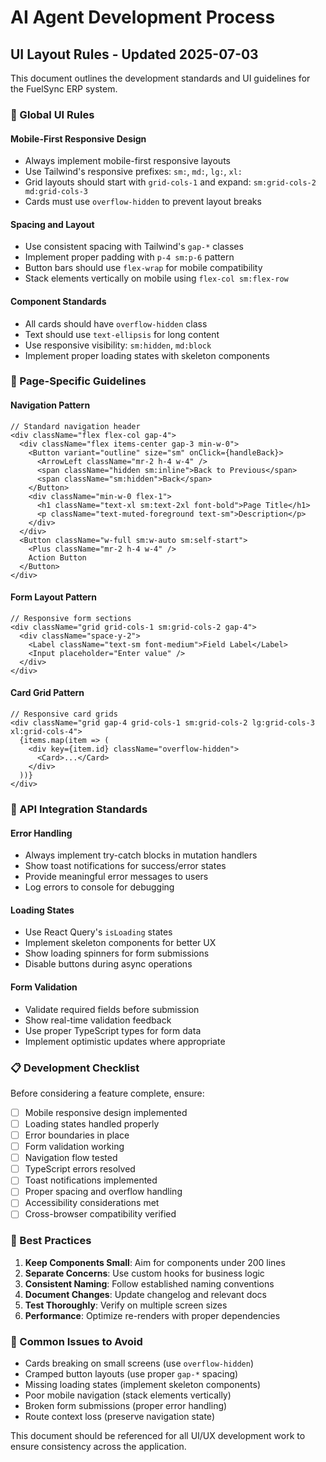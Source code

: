 
# AI Agent Development Process

## UI Layout Rules - Updated 2025-07-03

This document outlines the development standards and UI guidelines for the FuelSync ERP system.

### 🎨 Global UI Rules

#### Mobile-First Responsive Design
- Always implement mobile-first responsive layouts
- Use Tailwind's responsive prefixes: `sm:`, `md:`, `lg:`, `xl:`
- Grid layouts should start with `grid-cols-1` and expand: `sm:grid-cols-2 md:grid-cols-3`
- Cards must use `overflow-hidden` to prevent layout breaks

#### Spacing and Layout
- Use consistent spacing with Tailwind's `gap-*` classes
- Implement proper padding with `p-4 sm:p-6` pattern
- Button bars should use `flex-wrap` for mobile compatibility
- Stack elements vertically on mobile using `flex-col sm:flex-row`

#### Component Standards
- All cards should have `overflow-hidden` class
- Text should use `text-ellipsis` for long content
- Use responsive visibility: `sm:hidden`, `md:block`
- Implement proper loading states with skeleton components

### 📱 Page-Specific Guidelines

#### Navigation Pattern
```tsx
// Standard navigation header
<div className="flex flex-col gap-4">
  <div className="flex items-center gap-3 min-w-0">
    <Button variant="outline" size="sm" onClick={handleBack}>
      <ArrowLeft className="mr-2 h-4 w-4" />
      <span className="hidden sm:inline">Back to Previous</span>
      <span className="sm:hidden">Back</span>
    </Button>
    <div className="min-w-0 flex-1">
      <h1 className="text-xl sm:text-2xl font-bold">Page Title</h1>
      <p className="text-muted-foreground text-sm">Description</p>
    </div>
  </div>
  <Button className="w-full sm:w-auto sm:self-start">
    <Plus className="mr-2 h-4 w-4" />
    Action Button
  </Button>
</div>
```

#### Form Layout Pattern
```tsx
// Responsive form sections
<div className="grid grid-cols-1 sm:grid-cols-2 gap-4">
  <div className="space-y-2">
    <Label className="text-sm font-medium">Field Label</Label>
    <Input placeholder="Enter value" />
  </div>
</div>
```

#### Card Grid Pattern
```tsx
// Responsive card grids
<div className="grid gap-4 grid-cols-1 sm:grid-cols-2 lg:grid-cols-3 xl:grid-cols-4">
  {items.map(item => (
    <div key={item.id} className="overflow-hidden">
      <Card>...</Card>
    </div>
  ))}
</div>
```

### 🔧 API Integration Standards

#### Error Handling
- Always implement try-catch blocks in mutation handlers
- Show toast notifications for success/error states
- Provide meaningful error messages to users
- Log errors to console for debugging

#### Loading States
- Use React Query's `isLoading` states
- Implement skeleton components for better UX
- Show loading spinners for form submissions
- Disable buttons during async operations

#### Form Validation
- Validate required fields before submission
- Show real-time validation feedback
- Use proper TypeScript types for form data
- Implement optimistic updates where appropriate

### 📋 Development Checklist

Before considering a feature complete, ensure:

- [ ] Mobile responsive design implemented
- [ ] Loading states handled properly
- [ ] Error boundaries in place
- [ ] Form validation working
- [ ] Navigation flow tested
- [ ] TypeScript errors resolved
- [ ] Toast notifications implemented
- [ ] Proper spacing and overflow handling
- [ ] Accessibility considerations met
- [ ] Cross-browser compatibility verified

### 🚀 Best Practices

1. **Keep Components Small**: Aim for components under 200 lines
2. **Separate Concerns**: Use custom hooks for business logic
3. **Consistent Naming**: Follow established naming conventions
4. **Document Changes**: Update changelog and relevant docs
5. **Test Thoroughly**: Verify on multiple screen sizes
6. **Performance**: Optimize re-renders with proper dependencies

### 🐛 Common Issues to Avoid

- Cards breaking on small screens (use `overflow-hidden`)
- Cramped button layouts (use proper `gap-*` spacing)
- Missing loading states (implement skeleton components)
- Poor mobile navigation (stack elements vertically)
- Broken form submissions (proper error handling)
- Route context loss (preserve navigation state)

This document should be referenced for all UI/UX development work to ensure consistency across the application.
